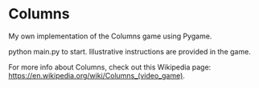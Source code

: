 # Columns
My own implementation of the Columns game using Pygame.

python main.py to start. Illustrative instructions are provided in the game.

For more info about Columns, check out this Wikipedia page: https://en.wikipedia.org/wiki/Columns_(video_game).
